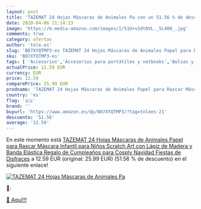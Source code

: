 ```yaml
---
layout: post
title: 'TAZEMAT 24 Hojas Máscaras de Animales Pa con un 51.56 % de descuento'
date: 2020-04-06 21:14:13
image: 'https://m.media-amazon.com/images/I/51U+v1dt0VL._SL400_.jpg'
comments: true
category: ofertas
author: 'tole.es'
slug: 'B07XYQTMP3-es TAZEMAT 24 Hojas Máscaras de Animales Papel para Rascar...'
sku: 'B07XYQTMP3-es'
tags: [ 'Accesorios','Accesorios para portátiles y netbooks','Bolsas y fundas para portátiles y netbooks','Informática','Juegos y Accesorios para PC','Mochilas para portátiles y netbooks','Videojuegos','lápiz', ]
actualPrice: 12.59 EUR
currency: EUR
price: 12.59
comparePrice: 25.99 EUR
prodname: 'TAZEMAT 24 Hojas Máscaras de Animales Papel para Rascar Máscara Infantil para Niños Scratch Art con Lápiz de Madera y Banda Elástica Regalo de Cumpleaños para Cosply Navidad Fiestas de Disfraces'
country: 'es'
flag: '🇪🇸'
brand: ''
buyurl: 'https://www.amazon.es/dp/B07XYQTMP3/?tag=tolees-21'
descuento: '51.56'
average: '12.59'
---
```


En este momento está [TAZEMAT 24 Hojas Máscaras de Animales Papel para Rascar Máscara Infantil para Niños Scratch Art con Lápiz de Madera y Banda Elástica Regalo de Cumpleaños para Cosply Navidad Fiestas de Disfraces](https://www.amazon.es/dp/B07XYQTMP3/?tag=tolees-21) a 12.59 EUR (original: 25.99 EUR) (51.56 %  de descuento) en el siguiente enlace!

[![TAZEMAT 24 Hojas Máscaras de Animales Pa](https://m.media-amazon.com/images/I/51U+v1dt0VL._SL400_.jpg)](https://www.amazon.es/dp/B07XYQTMP3/?tag=tolees-21)

🔎:


[🛒 Aquí!!!](https://www.amazon.es/dp/B07XYQTMP3/?tag=tolees-21)
